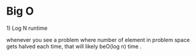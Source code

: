 # Big O

1\) Log N runtime 

whenever you see a problem where number of element in problem space gets halved each time, that will likely beO\(log n\) time . 





